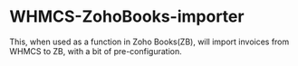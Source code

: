 # WHMCS-ZohoBooks-importer
This, when used as a function in Zoho Books(ZB), will import invoices from WHMCS to ZB, with a bit of pre-configuration.
